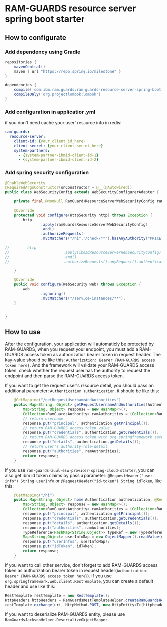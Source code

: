 # RAM-GUARDS resource server spring boot starter

## How to configurate

### Add dependency using Gradle

```gradle
repositories {
    mavenCentral()
    maven { url "https://repo.spring.io/milestone" }
}

dependencies {
    compile('com.ibm.ram.guards:ram-guards-resource-server-spring-boot-starter:0.0.1-beta')
    compileOnly('org.projectlombok:lombok')
}
```

### Add configuration in application.yml

if you don't need cache your user' resource info in redis:

```yml
ram-guards:
  resource-server:
    client-id: {your_client_id_here}
    client-secret: {your_client_secret_here}
    system-partners:
      - {system-partner-ibmid-client-id-1}
      - {system-partner-ibmid-client-id-2}
```

### Add spring security configuration

```java
@EnableWebSecurity
@RequiredArgsConstructor(onConstructor = @__(@Autowired))
public class WebSecurityConfig extends WebSecurityConfigurerAdapter {

    private final @NonNull RamGuardsResourceServerWebSecurityConfig ramGuardsResourceServerWebSecurityConfig;
    
    @Override
    protected void configure(HttpSecurity http) throws Exception {
        http
                .apply(ramGuardsResourceServerWebSecurityConfig)
                .and()
                .authorizeRequests()
                .mvcMatchers("/hi","/check/**").hasAnyAuthority("PRICE", SYSTEM_PARTNER, ANONYMOUS);
        
//        http
//                        .apply(ibmIdResourceServerWebSecurityConfig)
//                        .and()
//                        .authorizeRequests().anyRequest().authenticated();

    }

    @Override
    public void configure(WebSecurity web) throws Exception {
        web
                .ignoring()
                .mvcMatchers("/service-instances/**");
    }


}
```

## How to use

After the configuration, your application will automaticly be protected by RAM-GUARDS, when you request your endpoint, you must add a RAM-GUARDS access token as authorization bearer token in request header. The kay-value should be like this: `Authorization: Bearer {RAM-GUARDS access token here}`. And the framework will validate your RAM-GUARDS access token, check whether the request user has the authority to request the endpoint and then parse the RAM-GUARDS access token.

If you want to get the request user's resource detail, you should pass an additional parameter: `Authentication authentication`, it should be like this:

```java
    @GetMapping("/getRequestUsernameAndAuthorities")
    public Map<String, Object> getRequestUsernameAndAuthorities(Authentication authentication) {
        Map<String, Object> response = new HashMap<>();
        Collection<RamGuardsAuthority> ramAuthorities = (Collection<RamGuardsAuthority>) authentication.getAuthorities();
        // return username
        response.put("principal", authentication.getPrincipal());
        // return RAM-GUARDS access token value
        response.put("credentials", authentication.getCredentials());
        // return RAM-GUARDS access token with org.springframework.security.oauth2.jwt.Jwt object
        response.put("details", authentication.getDetails());
        // return user's authority-role-detail
        response.put("authorities", ramAuthorities);
        return response;
    }
```

If you use `ram-guards-zuul-esw-provider-spring-cloud-starter`, you can also get ibm id token claims by pass a parameter: `@RequestHeader("user-info") String userInfo` or `@RequestHeader("id-token") String idToken`, like this:

```java
    @GetMapping("/hi")
    public Map<String, Object> home(Authentication authentication, @RequestHeader("user-info",  required = false) String userInfo, @RequestHeader("id-token") String idToken,  required = false) throws IOException {
        Map<String, Object> response = new HashMap<>();
        Collection<RamGuardsAuthority> ramAuthorities = (Collection<RamGuardsAuthority>) authentication.getAuthorities();
        response.put("principal", authentication.getPrincipal());
        response.put("credentials", authentication.getCredentials());
        response.put("details", authentication.getDetails());
        response.put("authorities", ramAuthorities);
        TypeReference<HashMap<String,Object>> typeRef = new TypeReference<HashMap<String,Object>>() {};
        Map<String,Object> userInfoMap = new ObjectMapper().readValue(userInfo, typeRef);
        response.put("userInfos", userInfoMap);
        response.put("idToken", idToken);
        return response;
    }
```

If you want to call other service, don't forget to add RAM-GUARDS access token as authorization bearer token in request header(`Authorization: Bearer {RAM-GUARDS access token here}`). If you use `org.springframework.web.client.RestTemplate`, you can create a default header and use like this:

```java
RestTemplate restTemplate = new RestTemplate();
HttpHeaders httpHeaders = RamGuardsRestTemplateHelper.createRamGuardsHeaders(authentication, idTokenClaims);
restTemplate.exchange(uri, HttpMethod.POST, new HttpEntity<T>(httpHeaders), clazz);
```

If you want to deserialize RAM-GUARDS entity, please use `RamGuardsJacksonHelper.DeserializeObjectMapper`.
